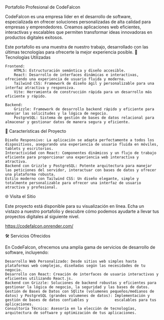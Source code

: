 Portafolio Profesional de CodeFalcon

CodeFalcon es una empresa líder en el desarrollo de software, especializada en ofrecer soluciones personalizadas de alta calidad para empresas y emprendedores. Creamos aplicaciones web eficientes, interactivas y escalables que permiten transformar ideas innovadoras en productos digitales exitosos.

Este portafolio es una muestra de nuestro trabajo, desarrollado con las últimas tecnologías para ofrecerte la mejor experiencia posible.
🚀 Tecnologías Utilizadas

    Frontend:
        HTML5: Estructuración semántica y diseño accesible.
        React: Desarrollo de interfaces dinámicas e interactivas, ofreciendo una experiencia de usuario fluida y moderna.
        Tailwind CSS: Framework de diseño ágil y personalizable para una interfaz atractiva y responsiva.
        Vite: Herramienta de construcción rápida para un desarrollo más eficiente y rápido.

    Backend:
        Grizzle: Framework de desarrollo backend rápido y eficiente para manejar las solicitudes y la lógica de negocio.
        PostgreSQL: Sistema de gestión de bases de datos relacional para almacenar y gestionar datos de manera segura y eficiente.

🎯 Características del Proyecto

    Diseño Responsivo: La aplicación se adapta perfectamente a todos los dispositivos, asegurando una experiencia de usuario fluida en móviles, tablets y escritorios.
    Interactividad con React: Componentes dinámicos y un flujo de trabajo eficiente para proporcionar una experiencia web interactiva y atractiva.
    Backend con Grizzle y PostgreSQL: Potente arquitectura para manejar las peticiones del servidor, interactuar con bases de datos y ofrecer una plataforma robusta.
    Estilo moderno con Tailwind CSS: Un diseño elegante, simple y totalmente personalizable para ofrecer una interfaz de usuario atractiva y profesional.

🌐 Visita el Sitio

Este proyecto está disponible para su visualización en línea. Echa un vistazo a nuestro portafolio y descubre cómo podemos ayudarte a llevar tus proyectos digitales al siguiente nivel.

https://codefalcon.onrender.com/

🛠️ Servicios Ofrecidos

En CodeFalcon, ofrecemos una amplia gama de servicios de desarrollo de software, incluyendo:

    Desarrollo Web Personalizado: Desde sitios web simples hasta plataformas web complejas, diseñadas según las necesidades de tu negocio.
    Desarrollo con React: Creación de interfaces de usuario interactivas y eficientes utilizando React.js.
    Backend con Grizzle: Soluciones de backend robustas y eficientes para gestionar la lógica de negocio, la seguridad y las bases de datos.
    Gestión de Bases de Datos con SQlite (volumenes pequeños/medianos de datos) y PostgreSQL (grandes volumenes de datos): Implementación y gestión de bases de datos confiables y            escalables para tus aplicaciones.
    Consultoría Técnica: Asesoría en la elección de tecnologías, arquitectura de software y optimización de tus aplicaciones.


